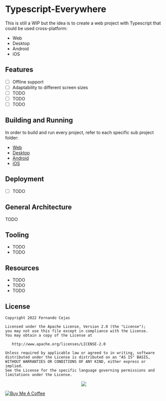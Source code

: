 # Typescript-Everywhere

This is still a WIP but the idea is to create a web project with Typescript that could be used cross-platform:

 - Web
 - Desktop
 - Android 
 - iOS

## Features

 - [ ] Offline support
 - [ ] Adaptability to different screen sizes
 - [ ] TODO
 - [ ] TODO
 - [ ] TODO 

## Building and Running

In order to build and run every project, refer to each specific sub project folder:
 
 - [Web](https://github.com/android10/Typescript-Everywhere/tree/main/web)
 - [Desktop](https://github.com/android10/Typescript-Everywhere/tree/main/desktop)
 - [Android](https://github.com/android10/Typescript-Everywhere/tree/main/android)
 - [iOS](https://github.com/android10/Typescript-Everywhere/tree/main/ios)

## Deployment

 - [ ] TODO

## General Architecture

TODO

## Tooling

 - TODO
 - TODO

## Resources

 - TODO
 - TODO
 - TODO

## License

    Copyright 2022 Fernando Cejas

    Licensed under the Apache License, Version 2.0 (the "License");
    you may not use this file except in compliance with the License.
    You may obtain a copy of the License at

       http://www.apache.org/licenses/LICENSE-2.0

    Unless required by applicable law or agreed to in writing, software
    distributed under the License is distributed on an "AS IS" BASIS,
    WITHOUT WARRANTIES OR CONDITIONS OF ANY KIND, either express or implied.
    See the License for the specific language governing permissions and
    limitations under the License.

<p align="center">
  <img src="https://github.com/android10/Sample-Data/blob/master/android10/android10_logo_big.png">
</p>

<a href="https://www.buymeacoffee.com/android10" target="_blank"><img src="https://www.buymeacoffee.com/assets/img/custom_images/orange_img.png" alt="Buy Me A Coffee" style="height: auto !important;width: auto !important;" ></a>
